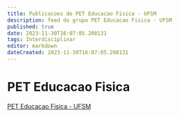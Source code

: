 ```yaml
---
title: Publicacoes de PET Educacao Fisica - UFSM
description: feed do grupo PET Educacao Fisica - UFSM
published: true
date: 2023-11-30T16:07:05.208131
tags: Interdisciplinar
editor: markdown
dateCreated: 2023-11-30T16:07:05.208131
---
```


# PET Educacao Fisica
[PET Educacao Fisica - UFSM](/grupo/249PETEducacaoFisicaUFSM.md)